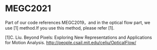 # MEGC2021
Part of our code references MEGC2019，and in the optical flow part, we use [1] method.If you use this method, please refer  [1].

[1]C. Liu. Beyond Pixels: Exploring New Representations and Applications for Motion Analysis. http://people.csail.mit.edu/celiu/OpticalFlow/
